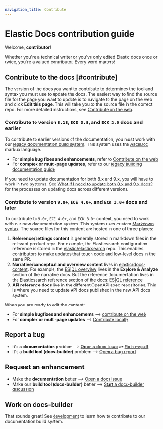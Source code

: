 ```yaml
---
navigation_title: Contribute
---
```


# Elastic Docs contribution guide

Welcome, **contributor**!

Whether you're a technical writer or you've only edited Elastic docs once or twice, you're a valued contributor. Every word matters!

## Contribute to the docs [#contribute]

The version of the docs you want to contribute to determines the tool and syntax you must use to update the docs. The easiest way to find the source file for the page you want to update is to navigate to the page on the web and click **Edit this page**. This will take you to the source file in the correct repo. For more detailed instructions, see [Contribute on the web](on-the-web.md).

### Contribute to version `8.18`, `ECE 3.8`, and `ECK 2.0` docs and earlier

To contribute to earlier versions of the documentation, you must work with our [legacy documentation build system](https://github.com/elastic/docs). This system uses the [AsciiDoc](https://asciidoc.org) markup language. 

* For **simple bug fixes and enhancements**, refer to [Contribute on the web](on-the-web.md)
* For **complex or multi-page updates**, refer to our [legacy Building documentation guide](https://github.com/elastic/docs?tab=readme-ov-file#building-documentation)

If you need to update documentation for both 8.x and 9.x, you will have to work in two systems. See [What if I need to update both 8.x and 9.x docs?](https://docs-v3-preview.elastic.dev/elastic/docs-builder/tree/main/contribute/on-the-web#what-if-i-need-to-update-both-8.x-and-9.x-docs) for the processes on updating docs across different versions.

### Contribute to version `9.0+`, `ECE 4.0+`, and `ECK 3.0+` docs and later

To contribute to `9.0+`, `ECE 4.0+`, and `ECK 3.0+`  content, you need to work with our new documentation system. This system uses custom [Markdown syntax](../syntax/index.md).
The source files for this content are hosted in one of three places:

1. **Reference/settings content** is generally stored in markdown files in the relevant product repo. For example, the Elasticsearch configuration reference is stored in the [elastic/elasticsearch](https://github.com/elastic/elasticsearch/tree/main/docs) repo. This enables contributors to make updates that touch code and low-level docs in the same PR. 
2. **Narrative/conceptual and overview content** lives in [elastic/docs-content](https://github.com/elastic/docs-content). For example, the [ES|QL overview](https://docs-v3-preview.elastic.dev/elastic/docs-content/tree/main/explore-analyze/query-filter/languages/esql) lives in the **Explore & Analyze** section of the narrative docs. But the reference documentation lives in the Elasticsearch reference section of the docs: [ES|QL reference](https://docs-v3-preview.elastic.dev/elastic/elasticsearch/tree/main/reference/query-languages/esql)  
3. **API reference docs** live in the different OpenAPI spec repositories. This is where you need to update API docs published in the new API docs system.

When you are ready to edit the content:

* For **simple bugfixes and enhancements** --> [contribute on the web](on-the-web.md)
* For **complex or multi-page updates** --> [Contribute locally](locally.md)

## Report a bug

* It's a **documentation** problem --> [Open a docs issue](https://github.com/elastic/docs-content/issues/new?template=internal-request.yaml) *or* [Fix it myself](locally.md)
* It's a **build tool (docs-builder)** problem --> [Open a bug report](https://github.com/elastic/docs-builder/issues/new?template=bug-report.yaml)

## Request an enhancement

* Make the **documentation** better --> [Open a docs issue](https://github.com/elastic/docs-content/issues/new?template=internal-request.yaml)
* Make our **build tool (docs-builder)** better --> [Start a docs-builder discussion](https://github.com/elastic/docs-builder/discussions)

## Work on docs-builder

That sounds great! See [development](../development/index.md) to learn how to contribute to our documentation build system.

